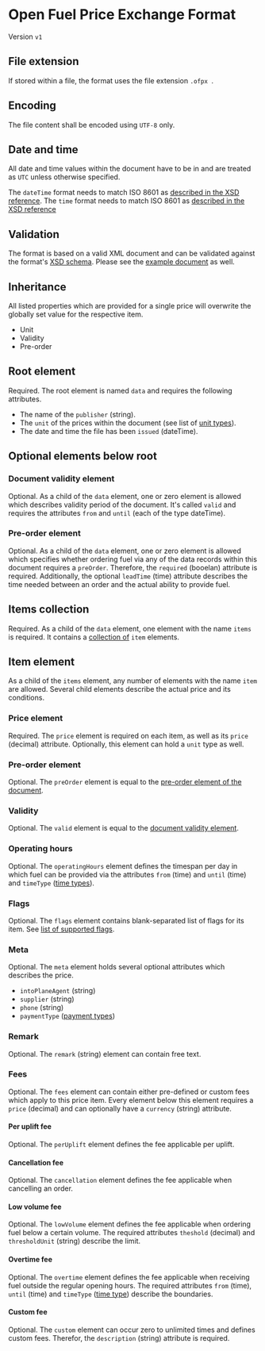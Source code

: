# Open Fuel Price Exchange Format

Version `v1`

## File extension

If stored within a file, the format uses the file extension `.ofpx `.

## Encoding

The file content shall be encoded using `UTF-8` only.

## Date and time

All date and time values within the document have to be in and are treated as `UTC` unless otherwise specified.

The `dateTime` format needs to match ISO 8601 as [described in the XSD reference](https://www.w3.org/TR/xmlschema-2/#dateTime).
The `time` format needs to match ISO 8601 as [described in the XSD reference](https://www.w3.org/TR/xmlschema-2/#time)

## Validation

The format is based on a valid XML document and can be validated against the format's [XSD schema](schema.xsd).
Please see the [example document](example.ofpx) as well.

## Inheritance

All listed properties which are provided for a single price will overwrite the globally set value for the respective item.

- Unit
- Validity
- Pre-order

## Root element

Required. The root element is named `data` and requires the following attributes.

- The name of the `publisher` (string).
- The `unit` of the prices within the document (see list of [unit types](enums.md#unit-type)).
- The date and time the file has been `issued` (dateTime).

## Optional elements below root

### Document validity element

Optional. As a child of the `data` element, one or zero element is allowed which describes validity period of the document. It's called `valid` and requires the attributes `from` and `until` (each of the type dateTime).

### Pre-order element

Optional. As a child of the `data` element, one or zero element is allowed which specifies whether ordering fuel via any of the data records within this document requires a `preOrder`. Therefore, the `required` (booelan) attribute is required. Additionally, the optional `leadTime` (time) attribute describes the time needed between an order and the actual ability to provide fuel.

## Items collection

Required. As a child of the `data` element, one element with the name `items` is required. It contains a [collection of](#item-element) `item` elements.

## Item element

As a child of the `items` element, any number of elements with the name `item` are allowed. Several child elements describe the actual price and its conditions.

### Price element

Required. The `price` element is required on each item, as well as its `price` (decimal) attribute. Optionally, this element can hold a `unit` type as well.

### Pre-order element

Optional. The `preOrder` element is equal to the [pre-order element of the document](#pre-order-element).

### Validity

Optional. The `valid` element is equal to the [document validity element](#document-validity-element).

### Operating hours

Optional. The `operatingHours` element defines the timespan per day in which fuel can be provided via the attributes `from` (time) and `until` (time) and `timeType` ([time types](enums.md#time-type)).

### Flags

Optional. The `flags` element contains blank-separated list of flags for its item. See [list of supported flags](enums.md#flags).

### Meta

Optional. The `meta` element holds several optional attributes which describes the price.

- `intoPlaneAgent` (string)
- `supplier` (string)
- `phone` (string)
- `paymentType` ([payment types](enums.md#payment-type))

### Remark

Optional. The `remark` (string) element can contain free text.

### Fees

Optional. The `fees` element can contain either pre-defined or custom fees which apply to this price item. Every element below this element requires a `price` (decimal) and can optionally have a `currency` (string) attribute.

#### Per uplift fee

Optional. The `perUplift` element defines the fee applicable per uplift.

#### Cancellation fee

Optional. The `cancellation` element defines the fee applicable when cancelling an order.

#### Low volume fee

Optional. The `lowVolume` element defines the fee applicable when ordering fuel below a certain volume. The required attributes `theshold` (decimal) and `thresholdUnit` (string) describe the limit.

#### Overtime fee

Optional. The `overtime` element defines the fee applicable when receiving fuel outside the regular opening hours. The required attributes `from` (time), `until` (time) and `timeType` ([time type](enums.md#time-type)) describe the boundaries.

#### Custom fee

Optional. The `custom` element can occur zero to unlimited times and defines custom fees. Therefor, the `description` (string) attribute is required.